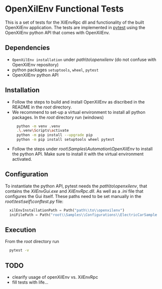 # OpenXilEnv Functional Tests
This is a set of tests for the XilEnvRpc dll and functionality of the built OpenXilEnv application.
The tests are implemented in [pytest](https://docs.pytest.org/en/stable/index.html#) using the OpenXilEnv python API that comes with OpenXilEnv.

## Dependencies
- `OpenXilEnv installation` under _path\to\openxilenv_ (do not confuse with OpenXilEnv repository)
- python packages `setuptools`, `wheel`, `pytest`
- OpenXilEnv python API

## Installation
- Follow the steps to build and install OpenXilEnv as discribed in the README in the _root_ directory.
- We recommend to set-up a virtual environment to install all python packages. In the _root_ directory run (windows)
  ```sh
    python -m venv .venv
    .\.venv\Scripts\activate
    python -m pip install --upgrade pip
    python -m pip install setuptools wheel pytest
  ```
- Follow the steps under _root\Samples\Automation\OpenXilEnv_ to install the python API. Make sure to install it with the virtual environment activated.

## Configuration
To instantiate the python API, pytest needs the _path\to\openxilenv_, that contains the _XilEnvGui.exe_ and _XilEnvRpc.dll_. As well as a _.ini_ file that configures the Gui itself. These paths need to be set manually in the _root\test\self\conftest.py_ file:
```python
  xilEnvInstallationPath = Path("path\\to\\openxilenv")
  iniFilePath = Path("root\\Samples\\Configurations\\ElectricCarSample.ini")
```

## Execution
From the _root_ directory run
  ```sh
    pytest -v
  ```

## TODO
- clearify usage of openXilEnv vs. XilEnvRpc
- fill tests with life...